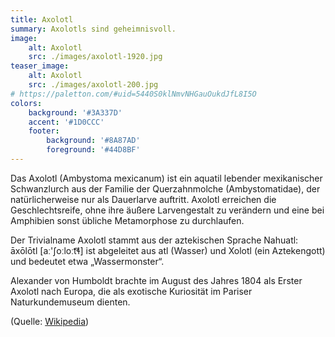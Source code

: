 ```yaml
---
title: Axolotl
summary: Axolotls sind geheimnisvoll.
image:
    alt: Axolotl
    src: ./images/axolotl-1920.jpg
teaser_image:
    alt: Axolotl
    src: ./images/axolotl-200.jpg
# https://paletton.com/#uid=5440S0klNmvNHGauOukdJfL8I5O
colors:
    background: '#3A337D'
    accent: '#1D0CCC'
    footer:
        background: '#8A87AD'
        foreground: '#44D8BF'
---
```


Das Axolotl (Ambystoma mexicanum) ist ein aquatil lebender mexikanischer Schwanzlurch aus der Familie der Querzahnmolche (Ambystomatidae), der natürlicherweise nur als Dauerlarve auftritt. Axolotl erreichen die Geschlechtsreife, ohne ihre äußere Larvengestalt zu verändern und eine bei Amphibien sonst übliche Metamorphose zu durchlaufen. 

Der Trivialname Axolotl stammt aus der aztekischen Sprache Nahuatl: āxōlōtl [aː'ʃoːloːt͡ɬ] ist abgeleitet aus atl (Wasser) und Xolotl (ein Aztekengott) und bedeutet etwa „Wassermonster“. 

Alexander von Humboldt brachte im August des Jahres 1804 als Erster Axolotl nach Europa, die als exotische Kuriosität im Pariser Naturkundemuseum dienten. 

(Quelle: [Wikipedia](https://de.wikipedia.org/wiki/Axolotl))
